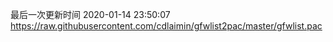 最后一次更新时间 2020-01-14 23:50:07
https://raw.githubusercontent.com/cdlaimin/gfwlist2pac/master/gfwlist.pac

